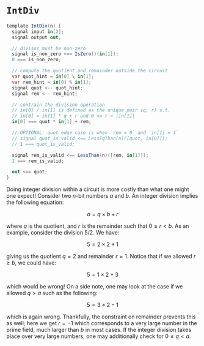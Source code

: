 # `IntDiv`

```cs
template IntDiv(n) {
  signal input in[2];
  signal output out;

  // divisor must be non-zero
  signal is_non_zero <== IsZero()(in[1]);
  0 === is_non_zero;

  // compute the quotient and remainder outside the circuit
  var quot_hint = in[0] \ in[1];
  var rem_hint = in[0] % in[1];
  signal quot <-- quot_hint;
  signal rem <-- rem_hint;

  // contrain the division operation
  // in[0] / in[1] is defined as the unique pair (q, r) s.t.
  // in[0] = in[1] * q + r and 0 <= r < |in[1]|
  in[0] === quot * in[1] + rem;

  // OPTIONAL: quot edge case is when `rem = 0` and `in[1] = 1`
  // signal quot_is_valid <== LessEqThan(n)([quot, in[0]]);
  // 1 === quot_is_valid;

  signal rem_is_valid <== LessThan(n)([rem, in[1]]);
  1 === rem_is_valid;

  out <== quot;
}
```

Doing integer division within a circuit is more costly than what one might one expect! Consider two $n$-bit numbers $a$ and $b$. An integer division implies the following equation:

$$
a = q \times b + r
$$

where $q$ is the quotient, and $r$ is the remainder such that $0 \leq r < b$. As an example, consider the division $5/2$. We have:

$$
5 = 2 \times 2 + 1
$$

giving us the quotient $q = 2$ and remainder $r = 1$. Notice that if we allowed $r \geq b$, we could have:

$$
5 = 1 \times 2 + 3
$$

which would be wrong! On a side note, one may look at the case if we allowed $q > a$ such as the following:

$$
5 = 3 \times 2 - 1
$$

which is again wrong. Thankfully, the constraint on remainder prevents this as well; here we get $r = -1$ which corresponds to a very large number in the prime field, much larger than $b$ in most cases. If the integer division takes place over very large numbers, one may additionally check for $0 \leq q < a$.

